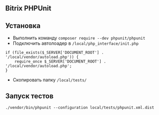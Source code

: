 ## Bitrix PHPUnit

## Установка
- Выполнить команду ```composer require --dev phpunit/phpunit```
- Подключить автолоадер в ```/local/php_interface/init.php```
```
if (file_exists($_SERVER['DOCUMENT_ROOT'] . '/local/vendor/autoload.php')) {
    require_once $_SERVER['DOCUMENT_ROOT'] . '/local/vendor/autoload.php';
}
```
- Скопировать папку ```/local/tests/```

## Запуск тестов
```
./vendor/bin/phpunit --configuration local/tests/phpunit.xml.dist
```